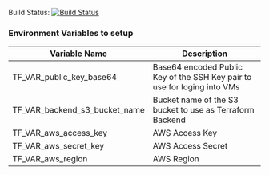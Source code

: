 Build Status: [![Build Status](https://travis-ci.com/owaism/aws-terra-ansible-kubeawesome.svg?branch=owais-dev)](https://travis-ci.com/owaism/aws-terra-ansible-kubeawesome)

### Environment Variables to setup

Variable Name | Description
---|---
TF_VAR_public_key_base64| Base64 encoded Public Key of the SSH Key pair to use for loging into VMs
TF_VAR_backend_s3_bucket_name | Bucket name of the S3 bucket to use as Terraform Backend
TF_VAR_aws_access_key | AWS Access Key
TF_VAR_aws_secret_key | AWS Access Secret
TF_VAR_aws_region | AWS Region